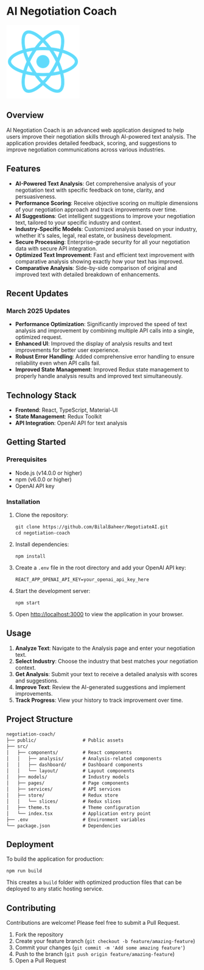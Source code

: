 # AI Negotiation Coach

![AI Negotiation Coach](public/logo192.png)

## Overview

AI Negotiation Coach is an advanced web application designed to help users improve their negotiation skills through AI-powered text analysis. The application provides detailed feedback, scoring, and suggestions to improve negotiation communications across various industries.

## Features

- **AI-Powered Text Analysis**: Get comprehensive analysis of your negotiation text with specific feedback on tone, clarity, and persuasiveness.
- **Performance Scoring**: Receive objective scoring on multiple dimensions of your negotiation approach and track improvements over time.
- **AI Suggestions**: Get intelligent suggestions to improve your negotiation text, tailored to your specific industry and context.
- **Industry-Specific Models**: Customized analysis based on your industry, whether it's sales, legal, real estate, or business development.
- **Secure Processing**: Enterprise-grade security for all your negotiation data with secure API integration.
- **Optimized Text Improvement**: Fast and efficient text improvement with comparative analysis showing exactly how your text has improved.
- **Comparative Analysis**: Side-by-side comparison of original and improved text with detailed breakdown of enhancements.

## Recent Updates

### March 2025 Updates
- **Performance Optimization**: Significantly improved the speed of text analysis and improvement by combining multiple API calls into a single, optimized request.
- **Enhanced UI**: Improved the display of analysis results and text improvements for better user experience.
- **Robust Error Handling**: Added comprehensive error handling to ensure reliability even when API calls fail.
- **Improved State Management**: Improved Redux state management to properly handle analysis results and improved text simultaneously.

## Technology Stack

- **Frontend**: React, TypeScript, Material-UI
- **State Management**: Redux Toolkit
- **API Integration**: OpenAI API for text analysis

## Getting Started

### Prerequisites

- Node.js (v14.0.0 or higher)
- npm (v6.0.0 or higher)
- OpenAI API key

### Installation

1. Clone the repository:
   ```
   git clone https://github.com/BilalBaheer/NegotiateAI.git
   cd negotiation-coach
   ```

2. Install dependencies:
   ```
   npm install
   ```

3. Create a `.env` file in the root directory and add your OpenAI API key:
   ```
   REACT_APP_OPENAI_API_KEY=your_openai_api_key_here
   ```

4. Start the development server:
   ```
   npm start
   ```

5. Open [http://localhost:3000](http://localhost:3000) to view the application in your browser.

## Usage

1. **Analyze Text**: Navigate to the Analysis page and enter your negotiation text.
2. **Select Industry**: Choose the industry that best matches your negotiation context.
3. **Get Analysis**: Submit your text to receive a detailed analysis with scores and suggestions.
4. **Improve Text**: Review the AI-generated suggestions and implement improvements.
5. **Track Progress**: View your history to track improvement over time.

## Project Structure

```
negotiation-coach/
├── public/                 # Public assets
├── src/
│   ├── components/         # React components
│   │   ├── analysis/       # Analysis-related components
│   │   ├── dashboard/      # Dashboard components
│   │   └── layout/         # Layout components
│   ├── models/             # Industry models
│   ├── pages/              # Page components
│   ├── services/           # API services
│   ├── store/              # Redux store
│   │   └── slices/         # Redux slices
│   ├── theme.ts            # Theme configuration
│   └── index.tsx           # Application entry point
├── .env                    # Environment variables
└── package.json            # Dependencies
```

## Deployment

To build the application for production:

```
npm run build
```

This creates a `build` folder with optimized production files that can be deployed to any static hosting service.

## Contributing

Contributions are welcome! Please feel free to submit a Pull Request.

1. Fork the repository
2. Create your feature branch (`git checkout -b feature/amazing-feature`)
3. Commit your changes (`git commit -m 'Add some amazing feature'`)
4. Push to the branch (`git push origin feature/amazing-feature`)
5. Open a Pull Request


